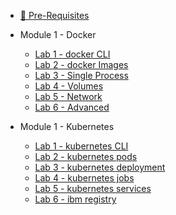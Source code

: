 <!-- _sidebar.md -->

- [:book: Pre-Requisites](pre-requisites.md)

- Module 1 - Docker
  - [Lab 1 - docker CLI](lab-1-docker/lab-1-cli.md)
  - [Lab 2 - docker Images](lab-1-docker/lab-2-images.md)
  - [Lab 3 - Single Process](lab-1-docker/lab-3-single-process.md)
  - [Lab 4 - Volumes](lab-1-docker/lab-4-volumes.md)
  - [Lab 5 - Network](lab-1-docker/lab-5-network.md)
  - [Lab 6 - Advanced](lab-1-docker/lab-6-advanced.md)

- Module 1 - Kubernetes
  - [Lab 1 - kubernetes CLI](lab-2-kubernetes/k8s-lab-1-cli.md)
  - [Lab 2 - kubernetes pods](lab-2-kubernetes/k8s-lab-2-pods.md)
  - [Lab 3 - kubernetes deployment](lab-2-kubernetes/k8s-lab-3-deployments.md)
  - [Lab 4 - kubernetes jobs](lab-2-kubernetes/k8s-lab-4-jobs.md)
  - [Lab 5 - kubernetes services](lab-2-kubernetes/k8s-lab-5-services.md)
  - [Lab 6 - ibm registry](lab-2-kubernetes/k8s-lab-6-ibm-registry.md)

<!-- - Module 7 - DevOps
  - [:book: DevOps](lab7-devops/tekton/README.md) -->
